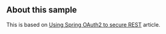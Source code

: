 
## About this sample

This is based on [Using Spring OAuth2 to secure REST](http://www.tinmegali.com/en/oauth2-using-spring/) article.


